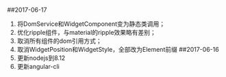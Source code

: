 ##2017-06-17
1. 将DomService和WidgetComponent变为静态类调用；
2. 优化ripple组件，与material的ripple效果略有差别；
3. 取消所有组件的dom引用方式；
4. 取消WidgetPosition和WidgetStyle，全部改为Element前缀
##2017-06-16
1. 更新nodejs到8.12
2. 更新angular-cli

